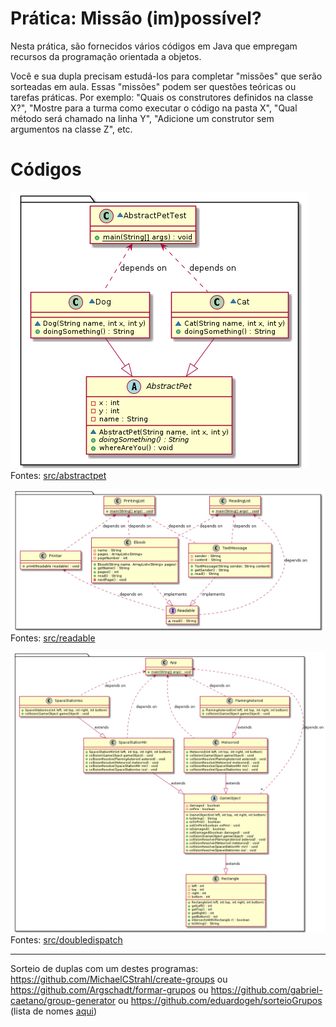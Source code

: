 # Prática: Missão (im)possível?

Nesta prática, são fornecidos vários códigos em Java que empregam recursos da programação orientada a objetos.

Você e sua dupla precisam estudá-los para completar "missões" que serão sorteadas em aula.
Essas "missões" podem ser questões teóricas ou tarefas práticas. Por exemplo: "Quais os construtores definidos na classe X?", "Mostre para a turma como executar o código na pasta X", "Qual método será chamado na linha Y", "Adicione um construtor sem argumentos na classe Z", etc.


# Códigos

![abstractpet](etc/abstractpet.png)
Fontes: [src/abstractpet](src/abstractpet)


![readable](etc/readable.png)
Fontes: [src/readable](src/readable)

![doubledispatch](etc/doubledispatch.png)
Fontes: [src/doubledispatch](src/doubledispatch)

----
Sorteio de duplas com um destes programas: https://github.com/MichaelCStrahl/create-groups ou https://github.com/Argschadt/formar-grupos ou https://github.com/gabriel-caetano/group-generator ou https://github.com/eduardogeh/sorteioGrupos (lista de nomes [aqui](../java02/src/ParaGroups.java))


